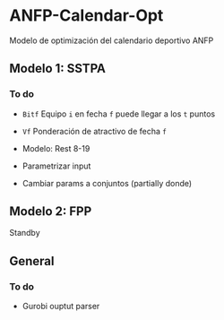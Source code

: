# ANFP-Calendar-Opt
Modelo de optimización del calendario deportivo ANFP

## Modelo 1: SSTPA

### To do

- `Bitf` Equipo `i` en fecha `f` puede llegar a los `t` puntos
- `Vf` Ponderación de atractivo de fecha `f`
- Modelo: Rest 8-19

- Parametrizar input
- Cambiar params a conjuntos (partially donde)

## Modelo 2: FPP

Standby


## General

### To do

- Gurobi ouptut parser